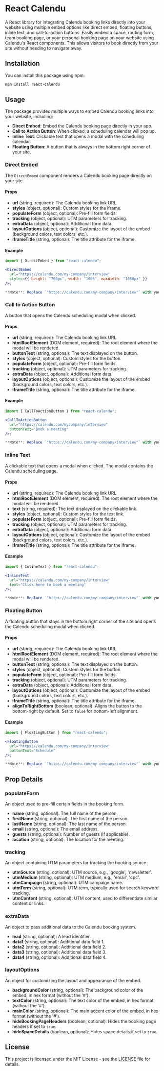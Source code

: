 # **React Calendu**

A React library for integrating Calendu booking links directly into your website using multiple embed options like direct embed, floating buttons, inline text, and call-to-action buttons. Easily embed a space, routing form, team booking page, or your personal booking page on your website using Calendu's React components. This allows visitors to book directly from your site without needing to navigate away.

## **Installation**

You can install this package using npm:

```bash
npm install react-calendu
```

## **Usage**

The package provides multiple ways to embed Calendu booking links into your website, including:

- **Direct Embed**: Embed the Calendu booking page directly in your app.
- **Call to Action Button**: When clicked, a scheduling calendar will pop up.
- **Inline Text**: Clickable text that opens a modal with the scheduling calendar.
- **Floating Button**: A button that is always in the bottom right corner of your site.

### **Direct Embed**

The `DirectEmbed` component renders a Calendu booking page directly on your site.

#### Props

- **url** (string, required): The Calendu booking link URL.
- **styles** (object, optional): Custom styles for the iframe.
- **populateForm** (object, optional): Pre-fill form fields.
- **tracking** (object, optional): UTM parameters for tracking.
- **extraData** (object, optional): Additional form data.
- **layoutOptions** (object, optional): Customize the layout of the embed (background colors, text colors, etc.).
- **iframeTitle** (string, optional): The title attribute for the iframe.

#### Example

```jsx
import { DirectEmbed } from "react-calendu";

<DirectEmbed
  url="https://calendu.com/my-company/interview"
  styles={{ height: "700px", width: "100%", maxWidth: "1050px" }}
/>;

**Note**: Replace `"https://calendu.com/my-company/interview"` with your actual Calendu booking link.
```

### **Call to Action Button**

A button that opens the Calendu scheduling modal when clicked.

#### Props

- **url** (string, required): The Calendu booking link URL.
- **htmlRootElement** (DOM element, required): The root element where the modal will be rendered.
- **buttonText** (string, optional): The text displayed on the button.
- **styles** (object, optional): Custom styles for the button.
- **populateForm** (object, optional): Pre-fill form fields.
- **tracking** (object, optional): UTM parameters for tracking.
- **extraData** (object, optional): Additional form data.
- **layoutOptions** (object, optional): Customize the layout of the embed (background colors, text colors, etc.).
- **iframeTitle** (string, optional): The title attribute for the iframe.

#### Example

```jsx
import { CallToActionButton } from "react-calendu";

<CallToActionButton
  url="https://calendu.com/mycompany/interview"
  buttonText="Book a meeting"
/>;

**Note**: Replace `"https://calendu.com/my-company/interview"` with your actual Calendu booking link.
```

### **Inline Text**

A clickable text that opens a modal when clicked. The modal contains the Calendu scheduling page.

#### Props

- **url** (string, required): The Calendu booking link URL.
- **htmlRootElement** (DOM element, required): The root element where the modal will be rendered.
- **text** (string, required): The text displayed on the clickable link.
- **styles** (object, optional): Custom styles for the text link.
- **populateForm** (object, optional): Pre-fill form fields.
- **tracking** (object, optional): UTM parameters for tracking.
- **extraData** (object, optional): Additional form data.
- **layoutOptions** (object, optional): Customize the layout of the embed (background colors, text colors, etc.).
- **iframeTitle** (string, optional): The title attribute for the iframe.

#### Example

```jsx
import { InlineText } from "react-calendu";

<InlineText
  url="https://calendu.com/my-company/interview"
  text="Click here to book a meeting"
/>;

**Note**: Replace `"https://calendu.com/my-company/interview"` with your actual Calendu booking link.
```

### **Floating Button**

A floating button that stays in the bottom right corner of the site and opens the Calendu scheduling modal when clicked.

#### Props

- **url** (string, required): The Calendu booking link URL.
- **htmlRootElement** (DOM element, required): The root element where the modal will be rendered.
- **buttonText** (string, optional): The text displayed on the button.
- **styles** (object, optional): Custom styles for the button.
- **populateForm** (object, optional): Pre-fill form fields.
- **tracking** (object, optional): UTM parameters for tracking.
- **extraData** (object, optional): Additional form data.
- **layoutOptions** (object, optional): Customize the layout of the embed (background colors, text colors, etc.).
- **iframeTitle** (string, optional): The title attribute for the iframe.
- **alignToRightBottom** (boolean, optional): Aligns the button to the bottom-right by default. Set to `false` for bottom-left alignment.

#### Example

```jsx
import { FloatingButton } from "react-calendu";

<FloatingButton
  url="https://calendu.com/my-company/interview"
  buttonText="Schedule"
/>;

**Note**: Replace `"https://calendu.com/my-company/interview"` with your actual Calendu booking link.
```

## **Prop Details**

### **populateForm**

An object used to pre-fill certain fields in the booking form.

- **name** (string, optional): The full name of the person.
- **firstName** (string, optional): The first name of the person.
- **lastName** (string, optional): The last name of the person.
- **email** (string, optional): The email address.
- **guests** (string, optional): Number of guests (if applicable).
- **location** (string, optional): The location for the meeting.

### **tracking**

An object containing UTM parameters for tracking the booking source.

- **utmSource** (string, optional): UTM source, e.g., 'google', 'newsletter'.
- **utmMedium** (string, optional): UTM medium, e.g., 'email', 'cpc'.
- **utmCampaign** (string, optional): UTM campaign name.
- **utmTerm** (string, optional): UTM term, typically used for search keyword tracking.
- **utmContent** (string, optional): UTM content, used to differentiate similar content or links.

### **extraData**

An object to pass additional data to the Calendu booking system.

- **lead** (string, optional): A lead identifier.
- **data1** (string, optional): Additional data field 1.
- **data2** (string, optional): Additional data field 2.
- **data3** (string, optional): Additional data field 3.
- **data4** (string, optional): Additional data field 4.

### **layoutOptions**

An object for customizing the layout and appearance of the embed.

- **backgroundColor** (string, optional): The background color of the embed, in hex format (without the '#').
- **textColor** (string, optional): The text color of the embed, in hex format (without the '#').
- **mainColor** (string, optional): The main accent color of the embed, in hex format (without the '#').
- **hideBookingPageHeaders** (boolean, optional): Hides the booking page headers if set to `true`.
- **hideSpaceDetails** (boolean, optional): Hides space details if set to `true`.

## **License**

This project is licensed under the MIT License - see the [LICENSE](LICENSE) file for details.
